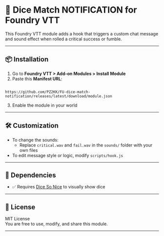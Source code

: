 
# 🎲 Dice Match NOTIFICATION for Foundry VTT

This Foundry VTT module adds a hook that triggers a custom chat message and sound effect when rolled a critical success or fumble.

---

## 📦 Installation

1. Go to **Foundry VTT > Add-on Modules > Install Module**
2. Paste this **Manifest URL**:

```

https://github.com/PZ2KK/FU-dice-match-notification/releases/latest/download/module.json

```

3. Enable the module in your world

---

## 🛠 Customization

- To change the sounds:
  - Replace `critical.wav` and `fail.wav` in the `sounds/` folder with your own files
- To edit message style or logic, modify `scripts/hook.js`

---

## 🧱 Dependencies

- ✅ Requires [Dice So Nice](https://foundryvtt.com/packages/dice-so-nice) to visually show dice

---

## 📜 License

MIT License  
You are free to use, modify, and share this module.

---
